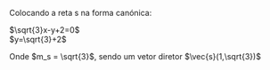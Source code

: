 Colocando a reta s na forma canónica:

$\sqrt{3}x-y+2=0$\
$y=\sqrt{3}+2$

Onde $m_s = \sqrt{3}$, sendo um vetor diretor $\vec{s}(1,\sqrt{3})$